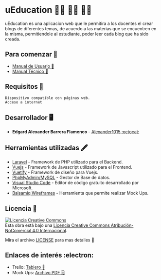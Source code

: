 # uEducation :student: :man_student: :woman_student:
uEducation es una aplicacion web que le permitira a los docentes el crear blogs de diferentes temas, de acuerdo a las materias que se encuentren en la misma, permitiendole al estudiante, poder leer cada blog que ha sido creada.

## Para comenzar :school:
* [Manual de Usuario :boy:]()
* [Manual Técnico :construction_worker:]()

## Requisitos :eyes:
```
Dispositivo compatible con páginas web.
Acceso a internet
```

## Desarrollador :desktop_computer:
* **Edgard Alexander Barrera Flamenco** - [Alexander1015 :octocat:](https://github.com/Alexander1015)

## Herramientas utilizadas :fountain_pen:
* [Laravel](https://laravel.com/) - Framework de PHP utilizado para el Backend.
* [Vuejs](https://vuejs.org/) - Framework de Javascript utilizado para el Frontend.
* [Vuetify](https://vuetifyjs.com/en/) - Framework de diseño para Vuejs.
* [PhpMyAdmin/MySQL](https://www.phpmyadmin.net/) - Gestor de Base de datos.
* [Visual Studio Code](https://code.visualstudio.com/) - Editor de código gratuito desarrollado por Microsoft.
* [Balsamiq Wireframes](https://balsamiq.com/wireframes/) - Herramienta que permite realizar Mock Ups.

## Licencia :memo:
<a rel="license" href="http://creativecommons.org/licenses/by-nc/4.0/"><img alt="Licencia Creative Commons" style="border-width:0" src="https://i.creativecommons.org/l/by-nc/4.0/88x31.png" /></a><br />Esta obra está bajo una <a rel="license" href="http://creativecommons.org/licenses/by-nc/4.0/">Licencia Creative Commons Atribución-NoComercial 4.0 Internacional</a>.

Mira el archivo [LICENSE]() para mas detalles :scroll:

## Enlaces de interés :electron:
* Trello: [Tablero :bookmark:](https://trello.com/b/yRHovYdy/ueducation)
* Mock Ups: [Archivo PDF :spiral_notepad:](mockups/MockUps.pdf)
